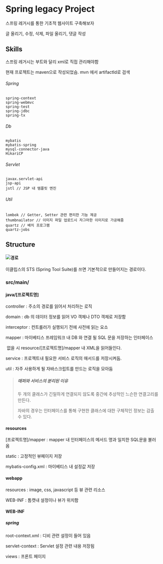 # Spring legacy Project

 스프링 레거시를 통한 기초적 웹사이트 구축해보자
 
 글 올리기, 수정, 삭제, 파일 올리기, 댓글 작성
 
## Skills

스프링 레거시는 부트와 달리 xml로 직접 관리해야함

현재 프로젝트는 maven으로 작성되었슴. mvn 에서 artifactId로 검색

###### Spring

```
spring-context
spring-webmvc
spring-test
spring-jdbc
spring-tx
```

###### Db

```
mybatis
mybatis-spring
mysql-connector-java
HikariCP
```

###### Servlet

```
javax.servlet-api
jsp-api
jstl // JSP 내 템플릿 엔진
```

###### Util

```
lombok // Getter, Setter 관련 편리한 기능 제공
thumbnailator // 이미지 파일 업로드시 자그마한 이미지로 가공해줌
quartz // 배치 프로그램
quartz-jobs
```



## Structure

#### ![경로](https://user-images.githubusercontent.com/51068026/131460770-c81c06d6-e4ab-4a92-be99-487f156df838.PNG)

이클립스의 STS (Spring Tool Suite)를 쓰면 기본적으로 만들어지는 경로이다.

### src/main/

#### java/[프로젝트명]

controller : 주소의 경로를 읽어서 처리하는 로직

domain : db 의 데이터 정보를 읽어 VO 객체나 DTO 객체로 저장함

interceptor : 컨트롤러가 실행되기 전에 사전에 읽는 요소

mapper : 마이베티스 프레임워크 내 DB 와 연결 될  SQL 문을 저장하는 인터페이스

​                없을 시 resource/[프로젝트명]/mapper 내 XML을 읽어들인다.

service : 프로젝트내 필요한 서비스 로직의 매서드를 저장시켜둠.

 util : 자주 사용하게 될 자바스크립트를 만드는 로직을 모아둠



> ##### 매퍼와 서비스의 분리된 이유
>
> 두 개의 클래스가 긴밀하게 연결되지 않도록 중간에 추상적인 느슨한 연결고리를 만든다.
>
> 자바의 경우는 인터페이스를 통해 구현한 클래스에 대한 구체적인 정보는 감출 수 있다.



#### resources

 [프로젝트명]/mapper : mapper 내 인터페이스의 메서드 명과 일치한 SQL문을 불러옴

static : 고정적인 뷰페이지 저장

mybatis-config.xml : 마이베티스 내 설정값 저장



#### webapp

resources : image, css, javascript 등 뷰 관련 리소스

WEB-INF : 톰캣내 설정이나 뷰가 위치함



#### WEB-INF

##### spring 

root-context.xml : 디비 관련 설정이 들어 있음

servlet-context : Servlet 설정 관련 내용 저장됨

views : 프론트 페이지





 

